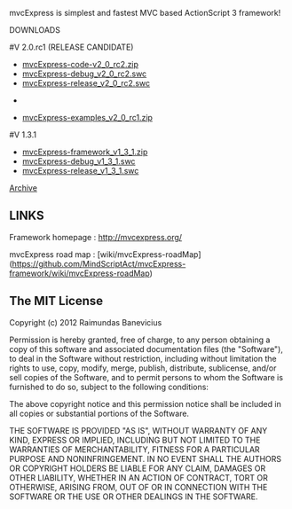 mvcExpress is simplest and fastest MVC based ActionScript 3 framework!

DOWNLOADS


#V 2.0.rc1 (RELEASE CANDIDATE)
* [mvcExpress-code-v2_0_rc2.zip](https://github.com/MindScriptAct/mvcExpress-downloads/raw/master/mvcExpress-framework-v2/mvcExpress-code-v2_0_rc2.zip)
* [mvcExpress-debug_v2_0_rc2.swc](https://github.com/MindScriptAct/mvcExpress-downloads/raw/master/mvcExpress-framework-v2/mvcExpress-debug_v2_0_rc2.swc)
* [mvcExpress-release_v2_0_rc2.swc](https://github.com/MindScriptAct/mvcExpress-downloads/raw/master/mvcExpress-framework-v2/mvcExpress-release_v2_0_rc2.swc)

-

* [mvcExpress-examples_v2_0_rc1.zip](https://github.com/MindScriptAct/mvcExpress-downloads/raw/master/examples/mvcExpress-examples_v2_0_rc1.zip)


#V 1.3.1
* [mvcExpress-framework_v1_3_1.zip](https://github.com/MindScriptAct/mvcExpress-downloads/raw/master/mvcExpress-framework/mvcExpress-framework_v1_3_1.zip)
* [mvcExpress-debug_v1_3_1.swc](https://github.com/MindScriptAct/mvcExpress-downloads/raw/master/mvcExpress-framework/mvcExpress-debug_v1_3_1.swc)
* [mvcExpress-release_v1_3_1.swc](https://github.com/MindScriptAct/mvcExpress-downloads/raw/master/mvcExpress-framework/mvcExpress-release_v1_3_1.swc)

[Archive](https://github.com/MindScriptAct/mvcExpress-downloads/)


LINKS
-----

Framework homepage : http://mvcexpress.org/
	
mvcExpress road map : [wiki/mvcExpress-roadMap] (https://github.com/MindScriptAct/mvcExpress-framework/wiki/mvcExpress-roadMap)

The MIT License
---------------

Copyright (c) 2012 Raimundas Banevicius

Permission is hereby granted, free of charge, to any person obtaining a copy
of this software and associated documentation files (the "Software"), to deal
in the Software without restriction, including without limitation the rights
to use, copy, modify, merge, publish, distribute, sublicense, and/or sell
copies of the Software, and to permit persons to whom the Software is
furnished to do so, subject to the following conditions:

The above copyright notice and this permission notice shall be included in
all copies or substantial portions of the Software.

THE SOFTWARE IS PROVIDED "AS IS", WITHOUT WARRANTY OF ANY KIND, EXPRESS OR
IMPLIED, INCLUDING BUT NOT LIMITED TO THE WARRANTIES OF MERCHANTABILITY,
FITNESS FOR A PARTICULAR PURPOSE AND NONINFRINGEMENT. IN NO EVENT SHALL THE
AUTHORS OR COPYRIGHT HOLDERS BE LIABLE FOR ANY CLAIM, DAMAGES OR OTHER
LIABILITY, WHETHER IN AN ACTION OF CONTRACT, TORT OR OTHERWISE, ARISING FROM,
OUT OF OR IN CONNECTION WITH THE SOFTWARE OR THE USE OR OTHER DEALINGS IN
THE SOFTWARE.
